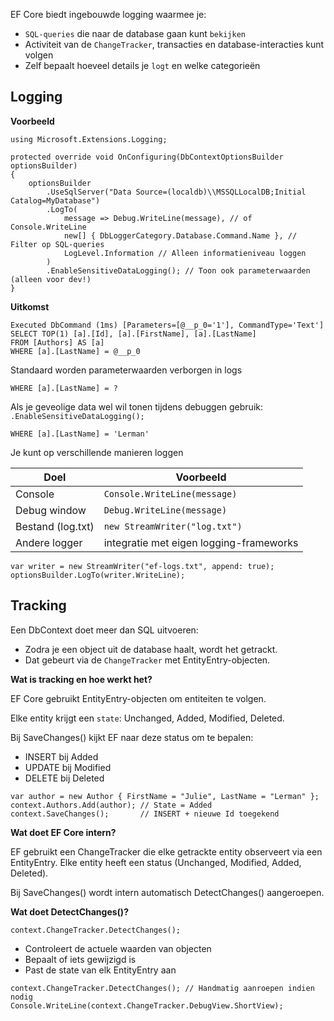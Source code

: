 EF Core biedt ingebouwde logging waarmee je:
* `SQL-queries` die naar de database gaan kunt `bekijken`
* Activiteit van de `ChangeTracker`, transacties en database-interacties kunt volgen
* Zelf bepaalt hoeveel details je `logt` en welke categorieën

## Logging

**Voorbeeld**

```
using Microsoft.Extensions.Logging;

protected override void OnConfiguring(DbContextOptionsBuilder optionsBuilder)
{
    optionsBuilder
        .UseSqlServer("Data Source=(localdb)\\MSSQLLocalDB;Initial Catalog=MyDatabase")
        .LogTo(
            message => Debug.WriteLine(message), // of Console.WriteLine
            new[] { DbLoggerCategory.Database.Command.Name }, // Filter op SQL-queries
            LogLevel.Information // Alleen informatieniveau loggen
        )
        .EnableSensitiveDataLogging(); // Toon ook parameterwaarden (alleen voor dev!)
}
```
**Uitkomst**

```
Executed DbCommand (1ms) [Parameters=[@__p_0='1'], CommandType='Text']
SELECT TOP(1) [a].[Id], [a].[FirstName], [a].[LastName]
FROM [Authors] AS [a]
WHERE [a].[LastName] = @__p_0
```

Standaard worden parameterwaarden verborgen in logs

```
WHERE [a].[LastName] = ?
```
Als je geveolige data wel wil tonen tijdens debuggen gebruik: `.EnableSensitiveDataLogging();`

```
WHERE [a].[LastName] = 'Lerman'
```
Je kunt op verschillende manieren loggen

| Doel              | Voorbeeld                               |
| ----------------- | --------------------------------------- |
| Console           | `Console.WriteLine(message)`            |
| Debug window      | `Debug.WriteLine(message)`              |
| Bestand (log.txt) | `new StreamWriter("log.txt")`           |
| Andere logger     | integratie met eigen logging-frameworks |

```
var writer = new StreamWriter("ef-logs.txt", append: true);
optionsBuilder.LogTo(writer.WriteLine);
```

## Tracking

Een DbContext doet meer dan SQL uitvoeren:

* Zodra je een object uit de database haalt, wordt het getrackt.
* Dat gebeurt via de `ChangeTracker` met EntityEntry-objecten.

**Wat is tracking en hoe werkt het?**

EF Core gebruikt EntityEntry-objecten om entiteiten te volgen.

Elke entity krijgt een `state`: Unchanged, Added, Modified, Deleted.

Bij SaveChanges() kijkt EF naar deze status om te bepalen:
* INSERT bij Added
* UPDATE bij Modified
* DELETE bij Deleted

```
var author = new Author { FirstName = "Julie", LastName = "Lerman" };
context.Authors.Add(author); // State = Added
context.SaveChanges();       // INSERT + nieuwe Id toegekend
```

**Wat doet EF Core intern?**

EF gebruikt een ChangeTracker die elke getrackte entity observeert via een EntityEntry.
Elke entity heeft een status (Unchanged, Modified, Added, Deleted).

Bij SaveChanges() wordt intern automatisch DetectChanges() aangeroepen.

**Wat doet DetectChanges()?**

```
context.ChangeTracker.DetectChanges();
```

* Controleert de actuele waarden van objecten
* Bepaalt of iets gewijzigd is
* Past de state van elk EntityEntry aan

```
context.ChangeTracker.DetectChanges(); // Handmatig aanroepen indien nodig
Console.WriteLine(context.ChangeTracker.DebugView.ShortView);
```